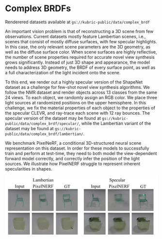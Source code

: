 # Complex BRDFs

Renderered datasets available at `gs://kubric-public/data/complex_brdf`

An important vision problem is that of reconstructing a 3D scene from few observations. Current datasets mostly feature Lambertian scenes, i.e., scenes that consist of mostly diffuse surfaces, with few specular highlights. In this case, the only relevant scene parameters are the 3D geometry, as well as the diffuse surface color.  When scene surfaces are highly reflective, the number of scene properties required for accurate novel view synthesis grows significantly. Instead of just 3D shape and appearance, the model needs to address 3D geometry, the BRDF of every surface point, as well as a full characterization of the light incident onto the scene. 

To this end, we render out a highly specular version of the ShapeNet dataset as a challenge for few-shot novel view synthesis algorithms.
We follow the NMR dataset and render objects across 13 classes from the  same 24 views.
To each object, we randomly assign an RGB color. We place three light sources at randomized positions on the upper hemisphere.
In this challenge, we fix the material properties of each object to the properties of the specular CLEVR, and ray-trace each scene with 12 ray bounces. The specular version of the dataset may be found at `gs://kubric-public/data/complex_brdf/specular/`, while the Lambertian variant of the dataset may be found at `gs://kubric-public/data/complex_brdf/lambertian/`.

We benchmark PixelNeRF, a conditional 3D-structured neural scene representation on this dataset. In order for these models to successfully train and perform at test-time, they need to both model the view-dependent forward model correctly, and correctly infer the position of the light sources. We illustrate how PixelNERF struggle to represent inherent specularities in shapes.

![](teaser.png)

